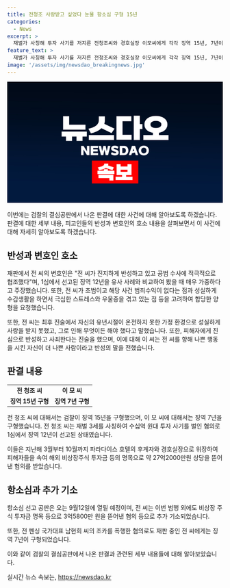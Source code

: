 ```yaml
---
title: 전청조 사랑받고 싶었다 눈물 항소심 구형 15년
categories:
  - News
excerpt: >
  재벌가 사칭해 투자 사기를 저지른 전청조씨와 경호실장 이모씨에게 각각 징역 15년, 7년이 선고됐다. 전씨는 진심으로 반성하며 권고형 초과 징역에 항소했고, 이씨는 사랑받기 위해 행동했지만 잘못된 선택이라고 발언했다. 두 사람이 은밀한 투자 기회를 놓고 27억원 사기를 저질렀으며, 항소심 선고 공판은 9월12일로 예정돼 있다. 추가로 3억5800만원을 뜯어낸 혐의로 별도 재판을 받고 있으며, 전 펜싱 국가대표 조카를 폭행한 혐의로도 재판 중이다.
feature_text: >
  재벌가 사칭해 투자 사기를 저지른 전청조씨와 경호실장 이모씨에게 각각 징역 15년, 7년이 선고됐다. 전씨는 진심으로 반성하며 권고형 초과 징역에 항소했고, 이씨는 사랑받기 위해 행동했지만 잘못된 선택이라고 발언했다. 두 사람이 은밀한 투자 기회를 놓고 27억원 사기를 저질렀으며, 항소심 선고 공판은 9월12일로 예정돼 있다. 추가로 3억5800만원을 뜯어낸 혐의로 별도 재판을 받고 있으며, 전 펜싱 국가대표 조카를 폭행한 혐의로도 재판 중이다.
image: '/assets/img/newsdao_breakingnews.jpg'
---
```


<p><img src="/assets/img/newsdao_breakingnews.jpg" alt="ranknews 속보" /></p>

<p>이번에는 검찰의 결심공판에서 나온 판결에 대한 사건에 대해 알아보도록 하겠습니다. 판결에 대한 세부 내용, 피고인들의 반성과 변호인의 호소 내용을 살펴보면서 이 사건에 대해 자세히 알아보도록 하겠습니다.</p>

<h2 data-ke-size="size26">반성과 변호인 호소</h2>

<p data-ke-size="size16">재판에서 전 씨의 변호인은 "전 씨가 진지하게 반성하고 있고 공범 수사에 적극적으로 협조했다"며, 1심에서 선고된 징역 12년을 유사 사례와 비교하여 봤을 때 매우 가중하다고 주장했습니다. 또한, 전 씨가 초범이고 해당 사건 범죄수익이 없다는 점과 성실하게 수감생활을 하면서 극심한 스트레스와 우울증을 겪고 있는 점 등을 고려하여 합당한 양형을 요청했습니다.</p>

<p data-ke-size="size16">또한, 전 씨는 최후 진술에서 자신의 유년시절이 온전하지 못한 가정 환경으로 성실하게 사랑을 받지 못했고, 그로 인해 무엇이든 해야 했다고 말했습니다. 또한, 피해자에게 진심으로 반성하고 사죄한다는 진술을 했으며, 이에 대해 이 씨는 전 씨를 향해 나쁜 행동을 시킨 자신이 더 나쁜 사람이라고 반성의 말을 전했습니다.</p>

<h2 data-ke-size="size26">판결 내용</h2>

<table>
   <tbody>
      <tr>
         <td style="text-align: center; height: 17px;"><b>전 청조 씨</b></td>
         <td style="text-align: center; height: 17px;"><b>이 모 씨</b></td>
      </tr>
      <tr>
         <td style="text-align: center; height: 17px;"><b>징역 15년 구형</b></td>
         <td style="text-align: center; height: 17px;"><b>징역 7년 구형</b></td>
      </tr>
   </tbody>
</table>

<p data-ke-size="size16">전 청조 씨에 대해서는 검찰이 징역 15년을 구형했으며, 이 모 씨에 대해서는 징역 7년을 구형했습니다. 전 청조 씨는 재벌 3세를 사칭하여 수십억 원대 투자 사기를 벌인 혐의로 1심에서 징역 12년이 선고된 상태였습니다.</p>

<p data-ke-size="size16">이들은 지난해 3월부터 10월까지 파라다이스 호텔의 후계자와 경호실장으로 위장하여 피해자들을 속여 해외 비상장주식 투자금 등의 명목으로 약 27억2000만원 상당을 뜯어낸 혐의를 받았습니다.</p>

<h2 data-ke-size="size26">항소심과 추가 기소</h2>

<p data-ke-size="size16">항소심 선고 공판은 오는 9월12일에 열릴 예정이며, 전 씨는 이번 범행 외에도 비상장 주식 투자금 명목 등으로 3억5800만 원을 뜯어낸 혐의 등으로 추가 기소되었습니다.</p>

<p data-ke-size="size16">또한, 전 펜싱 국가대표 남현희 씨의 조카를 폭행한 혐의로도 재판 중인 전 씨에게는 징역 7년이 구형되었습니다.</p>

<p>이와 같이 검찰의 결심공판에서 나온 판결과 관련된 세부 내용들에 대해 알아보았습니다.</p>
실시간 뉴스 속보는, <a href="https://newsdao.kr" rel="dofollow">https://newsdao.kr</a>


